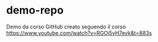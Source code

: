 # demo-repo
Demo da corso GitHub
creato seguendo il corso
https://www.youtube.com/watch?v=RGOj5yH7evk&t=883s
